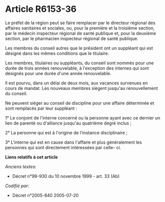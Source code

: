 # Article R6153-36

Le préfet de la région peut se faire remplacer par le directeur régional des affaires sanitaires et sociales, ou, pour la
première et la troisième section, par le médecin inspecteur régional de santé publique et, pour la deuxième section, par le
pharmacien inspecteur régional de santé publique.

Les membres du conseil autres que le président ont un suppléant qui est désigné dans les mêmes conditions que le titulaire.

Les membres, titulaires ou suppléants, du conseil sont nommés pour une durée de trois années renouvelable, à l'exception des
internes qui sont désignés pour une durée d'une année renouvelable.

Il est pourvu, dans un délai de deux mois, aux vacances survenues en cours de mandat. Les nouveaux membres siègent jusqu'au
renouvellement du conseil.

Ne peuvent siéger au conseil de discipline pour une affaire déterminée et sont remplacés par leur suppléant :

1° Le conjoint de l'interne concerné ou la personne ayant avec ce dernier un lien de parenté ou d'alliance jusqu'au quatrième
degré inclus ;

2° La personne qui est à l'origine de l'instance disciplinaire ;

3° L'interne qui est en cause dans l'affaire et plus généralement les personnes qui sont directement intéressées par celle-
ci.

**Liens relatifs à cet article**

_Anciens textes_:

  - Décret n°99-930 du 10 novembre 1999 - art. 33 (Ab)

_Codifié par_:

  - Décret n°2005-840 2005-07-20
